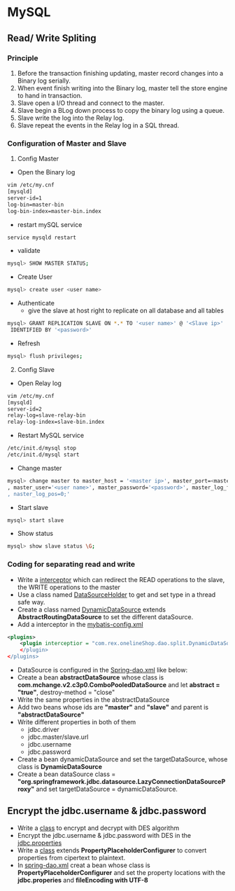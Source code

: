 # MySQL

## Read/ Write Spliting
### Principle
1. Before the transaction finishing updating, master record changes into a Binary log serially.
2. When event finish writing into the Binary log, master tell the store engine to hand in transaction.
3. Slave open a I/O thread and connect to the master.
4. Slave begin a BLog down process to copy the binary log using a queue.
5. Slave write the log into the Relay log.
6. Slave repeat the events in the Relay log in a SQL thread.
### Configuration of Master and Slave
1. Config Master
- Open the Binary log
``` bash
vim /etc/my.cnf
[mysqld]
server-id=1
log-bin=master-bin
log-bin-index=master-bin.index
```
- restart mySQL service
``` bash
service mysqld restart
```
- validate 
``` bash
mysql> SHOW MASTER STATUS;
```
- Create User
```bash
mysql> create user <user name>
```
- Authenticate
    - give the slave at host right to replicate on all database and all tables
```bash
mysql> GRANT REPLICATION SLAVE ON *.* TO '<user name>' @ '<Slave ip>'
 IDENTIFIED BY '<password>'
```
- Refresh
```bash
mysql> flush privileges;
```
2. Config Slave
- Open Relay log
``` bash
vim /etc/my.cnf
[mysqld]
server-id=2
relay-log=slave-relay-bin
relay-log-index=slave-bin.index
```
- Restart MySQL service
``` bash
/etc/init.d/mysql stop
/etc/init.d/mysql start
```
- Change master
```bash
mysql> change master to master_host = '<master ip>', master_port=<master port>
, master_user='<user name>', master_password='<password>', master_log_file='<THE RSULT OF SHOW MASTER STATUS>
, naster_log_pos=0;'
```
- Start slave
``` bash
mysql> start slave
```
- Show status
``` bash
mysql> show slave status \G;
```
### Coding for separating read and write
- Write a [interceptor](../src/main/java/com/rex/onlineShop/dao/split/DynamicDataSourceInterceptor.java) which can redirect the READ operations to the slave, the WRITE operations to the master
- Use a class named [DataSourceHolder](../src/main/java/com/rex/onlineShop/dao/split/DynamicDataSourceHolder.java) to get and set type in a thread safe way.
- Create a class named [DynamicDataSource](../src/main/java/com/rex/onlineShop/dao/split/DynamicDataSource.java) extends **AbstractRoutingDataSource** to set the different dataSource.
- Add a interceptor in the [mybatis-config.xml](../src/main/resources/mybatis-config.xml)
```XML
<plugins>
    <plugin interceptior = "com.rex.onelineShop.dao.split.DynamicDataSourceInterceptor>
    </plugin>
</plugins>
```
- DataSource is configured in the [Spring-dao.xml](../src/main/resources/spring/spring-dao.xml) like below:
- Create a bean **abstractDataSource** whose class is **com.mchange.v2.c3p0.ComboPooledDataSource** and let **abstract = "true"**, destroy-method = "close"
- Write the same properties in the abstractDataSource
- Add two beans whose ids are **"master"** and **"slave"** and parent is **"abstractDataSource"**
- Write different properties in both of them
    - jdbc.driver
    - jdbc.master/slave.url
    - jdbc.username
    - jdbc.password
 - Create a bean dynamicDataSource and set the targetDataSource, whose class is **DynamicDataSource**
 - Create a bean dataSource class = **"org.springframework.jdbc.datasource.LazyConnectionDataSourceProxy"** and set targetDataSource = dynamicDataSource.

## Encrypt the jdbc.username & jdbc.password
- Write a [class](../src/main/java/com/rex/onlineShop/util/DESUtil.java) to encrypt and decrypt with DES algorithm
- Encrypt the jdbc.username & jdbc.password with DES in the [jdbc.properties](../src/main/resources/jdbc.properties)
- Write a [class](../src/main/java/com/rex/onlineShop/uitl/EncryptPropertyPlaceholderConfigurer.java) extends **PropertyPlaceholderConfigurer** to convert properties from cipertext to plaintext. 
- In [spring-dao.xml](../src/main/resources/spring/spring-dao.xml) creat a bean whose class is **PropertyPlaceholderConfigurer** and set the property locations with the **jdbc.properies** and **fileEncoding with UTF-8**
